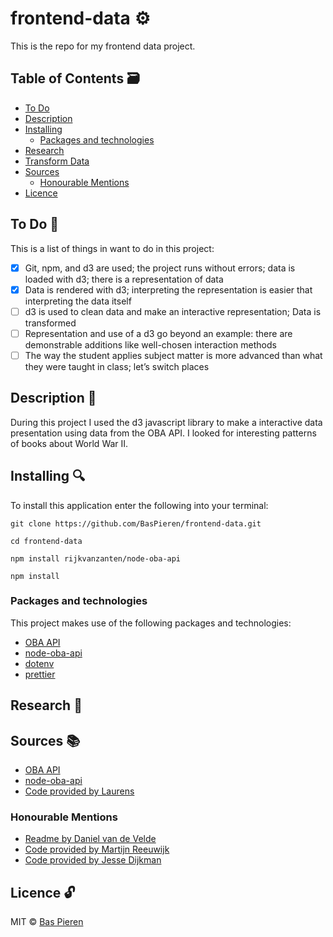# frontend-data ⚙️

This is the repo for my frontend data project.

## Table of Contents 🗃
* [To Do](#to-do-)
* [Description](#description-)
* [Installing](#installing-)
  * [Packages and technologies](#packages-and-technologies)
* [Research](#research-)
* [Transform Data](#Transform-data-)  
* [Sources](#sources-)
  * [Honourable Mentions](#honourable-mentions)
* [Licence](#licence-)

## To Do 📌
This is a list of things in want to do in this project:
- [X] Git, npm, and d3 are used; the project runs without errors; data is loaded with d3; there is a representation of data
- [X] Data is rendered with d3; interpreting the representation is easier that interpreting the data itself
- [ ] d3 is used to clean data and make an interactive representation; Data is transformed
- [ ] Representation and use of a d3 go beyond an example: there are demonstrable additions like well-chosen interaction methods
- [ ] The way the student applies subject matter is more advanced than what they were taught in class; let’s switch places

## Description 📝
During this project I used the d3 javascript library to make a interactive data presentation using data from the OBA API. I looked for interesting patterns of books about World War II.

## Installing 🔍
To install this application enter the following into your terminal:
```
git clone https://github.com/BasPieren/frontend-data.git

cd frontend-data

npm install rijkvanzanten/node-oba-api

npm install
```

### Packages and technologies
This project makes use of the following packages and technologies:

* [OBA API](https://zoeken.oba.nl/api/v1/)
* [node-oba-api](https://github.com/rijkvanzanten/node-oba-api)
* [dotenv](https://www.npmjs.com/package/dotenv)
* [prettier](https://www.npmjs.com/package/prettier)

## Research 📑


## Sources 📚
* [OBA API](https://zoeken.oba.nl/api/v1/)
* [node-oba-api](https://github.com/rijkvanzanten/node-oba-api)
* [Code provided by Laurens](https://github.com/Razpudding)

### Honourable Mentions
* [Readme by Daniel van de Velde](https://github.com/DanielvandeVelde/functional-programming/blob/master/README.md)
* [Code provided by Martijn Reeuwijk](https://github.com/MartijnReeuwijk)
* [Code provided by Jesse Dijkman](https://github.com/jesseDijkman1)

## Licence 🔓
MIT © [Bas Pieren](https://github.com/BasPieren)
